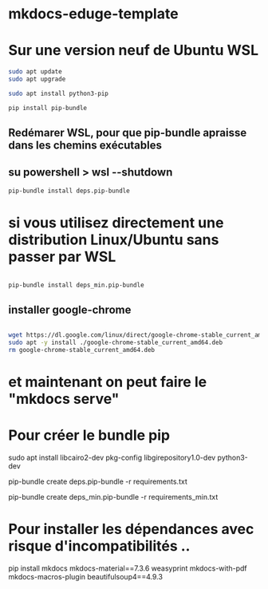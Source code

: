 # mkdocs-eduge-template
# Sur une version neuf de Ubuntu WSL
``` sh
sudo apt update
sudo apt upgrade

sudo apt install python3-pip

pip install pip-bundle

```

## Redémarer WSL, pour que pip-bundle apraisse dans les chemins exécutables
## su powershell > wsl --shutdown

``` sh
pip-bundle install deps.pip-bundle
```

# si vous utilisez directement une distribution Linux/Ubuntu sans passer par WSL 
``` sh 

pip-bundle install deps_min.pip-bundle
```

## installer google-chrome
``` sh

wget https://dl.google.com/linux/direct/google-chrome-stable_current_amd64.deb                                                                                                               
sudo apt -y install ./google-chrome-stable_current_amd64.deb
rm google-chrome-stable_current_amd64.deb

```

# et maintenant on peut faire le "mkdocs serve"

# Pour créer le bundle pip

sudo apt install libcairo2-dev pkg-config libgirepository1.0-dev python3-dev

pip-bundle create deps.pip-bundle -r requirements.txt

pip-bundle create deps_min.pip-bundle -r requirements_min.txt

# Pour installer les dépendances avec risque d'incompatibilités ..

pip install mkdocs mkdocs-material==7.3.6 weasyprint mkdocs-with-pdf mkdocs-macros-plugin  beautifulsoup4==4.9.3


